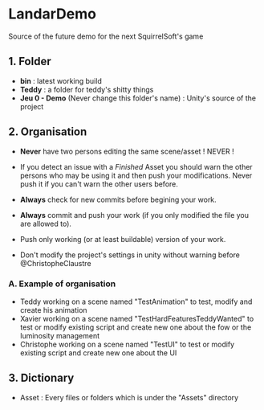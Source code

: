 # LandarDemo
Source of the future demo for the next SquirrelSoft's game

## 1. Folder

 * **bin** : latest working build
 * **Teddy** : a folder for teddy's shitty things
 * **Jeu 0 - Demo** (Never change this folder's name) : Unity's source of the project

## 2. Organisation

 * **Never** have two persons editing the same scene/asset ! NEVER !
 * If you detect an issue with a *Finished* Asset you should warn the other persons who may be using it and then push your modifications. Never push it if you can't warn the other users before.
 * **Always** check for new commits before begining your work.
 * **Always** commit and push your work (if you only modified the file you are allowed to).
 * Push only working (or at least buildable) version of your work.

 * Don't modify the project's settings in unity without warning before @ChristopheClaustre

### A. Example of organisation

 * Teddy working on a scene named "TestAnimation" to test, modify and create his animation
 * Xavier working on a scene named "TestHardFeaturesTeddyWanted" to test or modify existing script and create new one about the fow or the luminosity management
 * Christophe working on a scene named "TestUI" to test or modify existing script and create new one about the UI

## 3. Dictionary

 * Asset : Every files or folders which is under the "Assets" directory